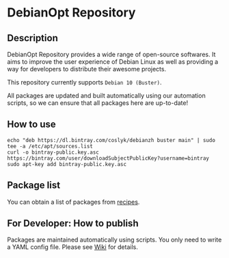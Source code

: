 # DebianOpt Repository
## Description
DebianOpt Repository provides a wide range of open-source softwares. It aims to improve the user experience of Debian Linux as well as providing a way for developers to distribute their awesome projects.

This repository currently supports `Debian 10 (Buster)`.

All packages are updated and built automatically using our automation scripts, so we can ensure that all packages here are up-to-date!

## How to use
```
echo "deb https://dl.bintray.com/coslyk/debianzh buster main" | sudo tee -a /etc/apt/sources.list
curl -o bintray-public.key.asc https://bintray.com/user/downloadSubjectPublicKey?username=bintray
sudo apt-key add bintray-public.key.asc
```

## Package list
You can obtain a list of packages from [recipes](https://github.com/coslyk/debianzh-repo/tree/master/recipes).

## For Developer: How to publish
Packages are maintained automatically using scripts. You only need to write a YAML config file. Please see [Wiki](https://github.com/coslyk/debianzh-repo/wiki) for details.
